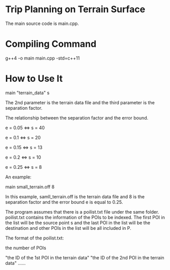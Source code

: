 # Trip Planning on Terrain Surface

The main source code is main.cpp. 

# Compiling Command

g++4 -o main main.cpp -std=c++11

# How to Use It

main "terrain_data" s

The 2nd parameter is the terrain data file and the third parameter is the separation factor. 

The relationship between the separation factor and the error bound. 

e = 0.05 <=> s = 40 

e = 0.1 <=> s = 20

e = 0.15 <=> s = 13

e = 0.2 <=> s = 10

e = 0.25 <=> s = 8

An example: 

main small_terrain.off 8

In this example, samll_terrain.off is the terrain data file and 8 is the separation factor and the error bound e is equal to 0.25.

The program assumes that there is a poilist.txt file under the same folder. poilist.txt contains the information of the POIs to be indexed. The first POI in the list will be the source point s and the last POI in the list will be the destination and other POIs in the list will be all included in P. 

The format of the poilist.txt: 

the number of POIs

"the ID of the 1st POI in the terrain data" "the ID of the 2nd POI in the terrain data" ...... 


